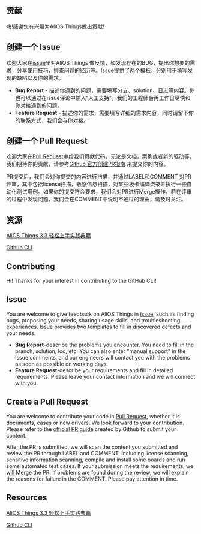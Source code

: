 ## 贡献

嗨!感谢您有兴趣为AliOS Things做出贡献!

## 创建一个 Issue

欢迎大家在[issue](https://github.com/alibaba/AliOS-Things/issues/new/choose)里对AliOS Things 做反馈，如发现存在的BUG，提出你想要的需求，分享使用技巧，排查问题的经历等。Issue提供了两个模板，分别用于填写发现的缺陷以及你的需求。

- **Bug Report** - 描述你遇到的问题，需要填写分支、solution、日志等内容。你也可以通过在issue评论中输入“人工支持”，我们的工程师会再工作日尽快和你对接遇到的问题。
- **Feature Request** - 描述你的需求，需要填写详细的需求内容，同时请留下你的联系方式，我们会与你对接。

## 创建一个 Pull Request

欢迎大家在[Pull Request](https://github.com/alibaba/AliOS-Things/pulls)中给我们贡献代码，无论是文档，案例或者新的驱动等，我们期待你的贡献，请参考[Github 官方创建PR指南](https://help.github.com/articles/creating-a-pull-request/) 来提交你的内容。

PR提交后，我们会对你提交的内容进行扫描，并通过LABEL和COMMENT 对PR评审，其中包括license扫描，敏感信息扫描，对某些板卡编译烧录并执行一些自动化测试用例。如果你的提交符合要求，我们会对PR进行Merge操作，若在评审的过程中发现问题，我们会在COMMENT中说明不通过的理由，请及时关注。

## 资源
[AliOS Things 3.3 轻松上手实践典籍](https://github.com/alibaba/AliOS-Things/issues/1326)

[Github CLI](https://docs.github.com/cn/github-cli)





## Contributing

Hi! Thanks for your interest in contributing to the GitHub CLI!

## Issue

You are welcome to give feedback on AliOS Things in [issue](https://github.com/alibaba/AliOS-Things/issues/new/choose), such as finding bugs, proposing your needs, sharing usage skills, and troubleshooting experiences. Issue provides two templates to fill in discovered defects and your needs.

- **Bug Report**-describe the problems you encounter. You need to fill in the branch, solution, log, etc. You can also enter "manual support" in the issue comments, and our engineers will contact you with the problems as soon as possible on working days.
- **Feature Request**-describe your requirements and fill in detailed requirements. Please leave your contact information and we will connect with you.

## Create a Pull Request

You are welcome to contribute your code in [Pull Request](https://github.com/alibaba/AliOS-Things/pulls), whether it is documents, cases or new drivers. We look forward to your contribution. Please refer to the [official PR guide](https://help.github.com/articles/creating-a-pull-request/) created by Github to submit your content.

After the PR is submitted, we will scan the content you submitted and review the PR through LABEL and COMMENT, including license scanning, sensitive information scanning, compile and install some boards and run some automated test cases. If your submission meets the requirements, we will Merge the PR. If problems are found during the review, we will explain the reasons for failure in the COMMENT. Please pay attention in time.

## Resources
[AliOS Things 3.3 轻松上手实践典籍](https://github.com/alibaba/AliOS-Things/issues/1326)

[Github CLI](https://docs.github.com/cn/github-cli)






